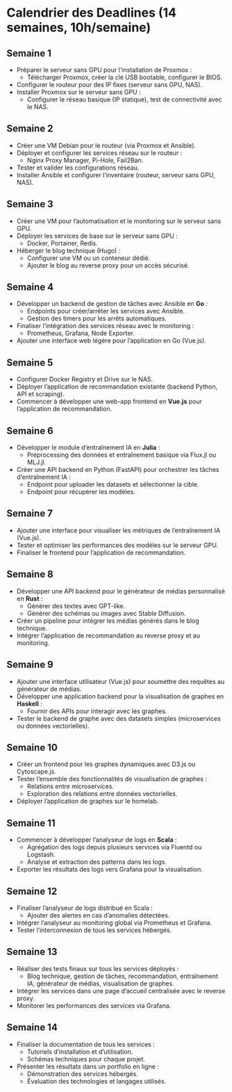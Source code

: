 # Calendrier des Deadlines (14 semaines, 10h/semaine)

## Semaine 1
- Préparer le serveur sans GPU pour l'installation de Proxmox :
  - Télécharger Proxmox, créer la clé USB bootable, configurer le BIOS.
- Configurer le routeur pour des IP fixes (serveur sans GPU, NAS).
- Installer Proxmox sur le serveur sans GPU :
  - Configurer le réseau basique (IP statique), test de connectivité avec le NAS.

## Semaine 2
- Créer une VM Debian pour le routeur (via Proxmox et Ansible).
- Déployer et configurer les services réseau sur le routeur :
  - Nginx Proxy Manager, Pi-Hole, Fail2Ban.
- Tester et valider les configurations réseau.
- Installer Ansible et configurer l’inventaire (routeur, serveur sans GPU, NAS).

## Semaine 3
- Créer une VM pour l’automatisation et le monitoring sur le serveur sans GPU.
- Déployer les services de base sur le serveur sans GPU :
  - Docker, Portainer, Redis.
- Héberger le blog technique (Hugo) :
  - Configurer une VM ou un conteneur dédié.
  - Ajouter le blog au reverse proxy pour un accès sécurisé.

## Semaine 4
- Développer un backend de gestion de tâches avec Ansible en **Go** :
  - Endpoints pour créer/arrêter les services avec Ansible.
  - Gestion des timers pour les arrêts automatiques.
- Finaliser l’intégration des services réseau avec le monitoring :
  - Prometheus, Grafana, Node Exporter.
- Ajouter une interface web légère pour l’application en Go (Vue.js).

## Semaine 5
- Configurer Docker Registry et Drive sur le NAS.
- Déployer l’application de recommandation existante (backend Python, API et scraping).
- Commencer à développer une web-app frontend en **Vue.js** pour l’application de recommandation.

## Semaine 6
- Développer le module d’entraînement IA en **Julia** :
  - Préprocessing des données et entraînement basique via Flux.jl ou MLJ.jl.
- Créer une API backend en Python (FastAPI) pour orchestrer les tâches d’entraînement IA :
  - Endpoint pour uploader les datasets et sélectionner la cible.
  - Endpoint pour récupérer les modèles.

## Semaine 7
- Ajouter une interface pour visualiser les métriques de l’entraînement IA (Vue.js).
- Tester et optimiser les performances des modèles sur le serveur GPU.
- Finaliser le frontend pour l’application de recommandation.

## Semaine 8
- Développer une API backend pour le générateur de médias personnalisé en **Rust** :
  - Générer des textes avec GPT-like.
  - Générer des schémas ou images avec Stable Diffusion.
- Créer un pipeline pour intégrer les médias générés dans le blog technique.
- Intégrer l’application de recommandation au reverse proxy et au monitoring.

## Semaine 9
- Ajouter une interface utilisateur (Vue.js) pour soumettre des requêtes au générateur de médias.
- Développer une application backend pour la visualisation de graphes en **Haskell** :
  - Fournir des APIs pour interagir avec les graphes.
- Tester le backend de graphe avec des datasets simples (microservices ou données vectorielles).

## Semaine 10
- Créer un frontend pour les graphes dynamiques avec D3.js ou Cytoscape.js.
- Tester l’ensemble des fonctionnalités de visualisation de graphes :
  - Relations entre microservices.
  - Exploration des relations entre données vectorielles.
- Déployer l’application de graphes sur le homelab.

## Semaine 11
- Commencer à développer l’analyseur de logs en **Scala** :
  - Agrégation des logs depuis plusieurs services via Fluentd ou Logstash.
  - Analyse et extraction des patterns dans les logs.
- Exporter les résultats des logs vers Grafana pour la visualisation.

## Semaine 12
- Finaliser l’analyseur de logs distribué en Scala :
  - Ajouter des alertes en cas d’anomalies détectées.
- Intégrer l’analyseur au monitoring global via Prometheus et Grafana.
- Tester l’interconnexion de tous les services hébergés.

## Semaine 13
- Réaliser des tests finaux sur tous les services déployés :
  - Blog technique, gestion de tâches, recommandation, entraînement IA, générateur de médias, visualisation de graphes.
- Intégrer les services dans une page d’accueil centralisée avec le reverse proxy.
- Monitorer les performances des services via Grafana.

## Semaine 14
- Finaliser la documentation de tous les services :
  - Tutoriels d’installation et d’utilisation.
  - Schémas techniques pour chaque projet.
- Présenter les résultats dans un portfolio en ligne :
  - Démonstration des services hébergés.
  - Évaluation des technologies et langages utilisés.
